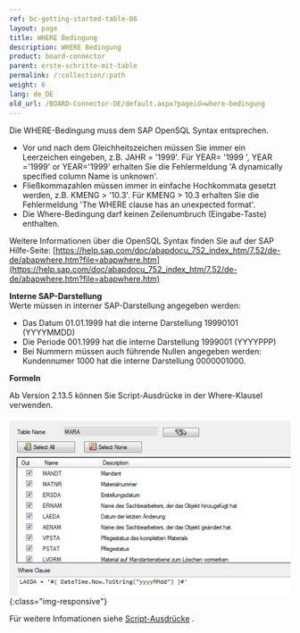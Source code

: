 ```yaml
---
ref: bc-getting-started-table-06
layout: page
title: WHERE Bedingung
description: WHERE Bedingung
product: board-connector
parent: erste-schritte-mit-table
permalink: /:collection/:path
weight: 6
lang: de_DE
old_url: /BOARD-Connector-DE/default.aspx?pageid=where-bedingung
---
```


Die WHERE-Bedingung muss dem SAP OpenSQL Syntax entsprechen.

- Vor und nach dem Gleichheitszeichen müssen Sie immer ein Leerzeichen eingeben, z.B. JAHR = '1999'. Für YEAR= '1999 ', YEAR ='1999' or YEAR='1999' erhalten Sie die Fehlermeldung 'A dynamically specified column Name is unknown'.
- Fließkommazahlen müssen immer in einfache Hochkommata gesetzt werden, z.B. KMENG > '10.3'.  Für KMENG > 10.3 erhalten Sie die Fehlermeldung 'The WHERE clause has an unexpected format'.
- Die Where-Bedingung darf keinen Zeilenumbruch (Eingabe-Taste) enthalten.

Weitere Informationen über die OpenSQL Syntax finden Sie auf der SAP Hilfe-Seite: [https://help.sap.com/doc/abapdocu_752_index_htm/7.52/de-de/abapwhere.htm?file=abapwhere.htm](https://help.sap.com/doc/abapdocu_752_index_htm/7.52/de-de/abapwhere.htm?file=abapwhere.htm)

**Interne SAP-Darstellung**<br>
Werte müssen in interner SAP-Darstellung angegeben werden:

- Das Datum 01.01.1999 hat die interne Darstellung 19990101 (YYYYMMDD)
- Die Periode 001.1999 hat die interne Darstellung  1999001 (YYYYPPP)
- Bei Nummern müssen auch führende Nullen angegeben werden: Kundennumer 1000 hat die interne Darstellung 0000001000.

**Formeln**

Ab Version 2.13.5 können Sie Script-Ausdrücke in der Where-Klausel verwenden.

![Table-Where](/img/content/Table-Where.jpg){:class="img-responsive"}

Für weitere Infomationen siehe [Script-Ausdrücke](../fortgeschrittene-techniken/script-ausdruecke) . 

